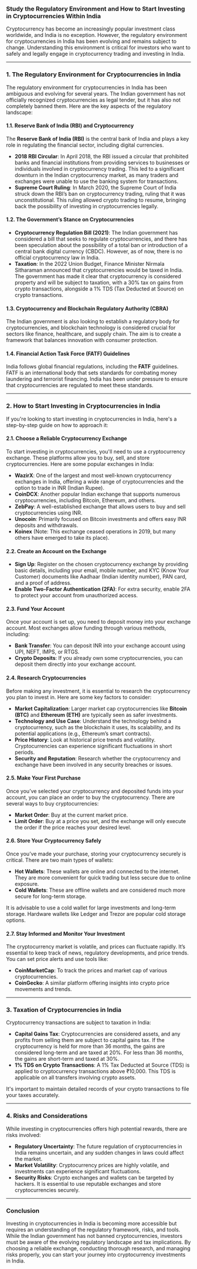 ### Study the Regulatory Environment and How to Start Investing in Cryptocurrencies Within India

Cryptocurrency has become an increasingly popular investment class worldwide, and India is no exception. However, the regulatory environment for cryptocurrencies in India has been evolving and remains subject to change. Understanding this environment is critical for investors who want to safely and legally engage in cryptocurrency trading and investing in India.

---

### 1. **The Regulatory Environment for Cryptocurrencies in India**

The regulatory environment for cryptocurrencies in India has been ambiguous and evolving for several years. The Indian government has not officially recognized cryptocurrencies as legal tender, but it has also not completely banned them. Here are the key aspects of the regulatory landscape:

#### **1.1. Reserve Bank of India (RBI) and Cryptocurrency**

The **Reserve Bank of India (RBI)** is the central bank of India and plays a key role in regulating the financial sector, including digital currencies.

- **2018 RBI Circular**: In April 2018, the RBI issued a circular that prohibited banks and financial institutions from providing services to businesses or individuals involved in cryptocurrency trading. This led to a significant downturn in the Indian cryptocurrency market, as many traders and exchanges were unable to use the banking system for transactions.
- **Supreme Court Ruling**: In March 2020, the Supreme Court of India struck down the RBI’s ban on cryptocurrency trading, ruling that it was unconstitutional. This ruling allowed crypto trading to resume, bringing back the possibility of investing in cryptocurrencies legally.
  
#### **1.2. The Government’s Stance on Cryptocurrencies**

- **Cryptocurrency Regulation Bill (2021)**: The Indian government has considered a bill that seeks to regulate cryptocurrencies, and there has been speculation about the possibility of a total ban or introduction of a central bank digital currency (CBDC). However, as of now, there is no official cryptocurrency law in India.
- **Taxation**: In the 2022 Union Budget, Finance Minister Nirmala Sitharaman announced that cryptocurrencies would be taxed in India. The government has made it clear that cryptocurrency is considered property and will be subject to taxation, with a 30% tax on gains from crypto transactions, alongside a 1% TDS (Tax Deducted at Source) on crypto transactions.

#### **1.3. Cryptocurrency and Blockchain Regulatory Authority (CBRA)**

The Indian government is also looking to establish a regulatory body for cryptocurrencies, and blockchain technology is considered crucial for sectors like finance, healthcare, and supply chain. The aim is to create a framework that balances innovation with consumer protection.

#### **1.4. Financial Action Task Force (FATF) Guidelines**

India follows global financial regulations, including the **FATF** guidelines. FATF is an international body that sets standards for combating money laundering and terrorist financing. India has been under pressure to ensure that cryptocurrencies are regulated to meet these standards.

---

### 2. **How to Start Investing in Cryptocurrencies in India**

If you're looking to start investing in cryptocurrencies in India, here's a step-by-step guide on how to approach it:

#### **2.1. Choose a Reliable Cryptocurrency Exchange**

To start investing in cryptocurrencies, you'll need to use a cryptocurrency exchange. These platforms allow you to buy, sell, and store cryptocurrencies. Here are some popular exchanges in India:

- **WazirX**: One of the largest and most well-known cryptocurrency exchanges in India, offering a wide range of cryptocurrencies and the option to trade in INR (Indian Rupee).
- **CoinDCX**: Another popular Indian exchange that supports numerous cryptocurrencies, including Bitcoin, Ethereum, and others.
- **ZebPay**: A well-established exchange that allows users to buy and sell cryptocurrencies using INR.
- **Unocoin**: Primarily focused on Bitcoin investments and offers easy INR deposits and withdrawals.
- **Koinex** (Note: This exchange ceased operations in 2019, but many others have emerged to take its place).

#### **2.2. Create an Account on the Exchange**

- **Sign Up**: Register on the chosen cryptocurrency exchange by providing basic details, including your email, mobile number, and KYC (Know Your Customer) documents like Aadhaar (Indian identity number), PAN card, and a proof of address.
- **Enable Two-Factor Authentication (2FA)**: For extra security, enable 2FA to protect your account from unauthorized access.

#### **2.3. Fund Your Account**

Once your account is set up, you need to deposit money into your exchange account. Most exchanges allow funding through various methods, including:

- **Bank Transfer**: You can deposit INR into your exchange account using UPI, NEFT, IMPS, or RTGS.
- **Crypto Deposits**: If you already own some cryptocurrencies, you can deposit them directly into your exchange account.

#### **2.4. Research Cryptocurrencies**

Before making any investment, it is essential to research the cryptocurrency you plan to invest in. Here are some key factors to consider:

- **Market Capitalization**: Larger market cap cryptocurrencies like **Bitcoin (BTC)** and **Ethereum (ETH)** are typically seen as safer investments.
- **Technology and Use Case**: Understand the technology behind a cryptocurrency, such as the blockchain it uses, its scalability, and its potential applications (e.g., Ethereum’s smart contracts).
- **Price History**: Look at historical price trends and volatility. Cryptocurrencies can experience significant fluctuations in short periods.
- **Security and Reputation**: Research whether the cryptocurrency and exchange have been involved in any security breaches or issues.

#### **2.5. Make Your First Purchase**

Once you’ve selected your cryptocurrency and deposited funds into your account, you can place an order to buy the cryptocurrency. There are several ways to buy cryptocurrencies:

- **Market Order**: Buy at the current market price.
- **Limit Order**: Buy at a price you set, and the exchange will only execute the order if the price reaches your desired level.

#### **2.6. Store Your Cryptocurrency Safely**

Once you’ve made your purchase, storing your cryptocurrency securely is critical. There are two main types of wallets:

- **Hot Wallets**: These wallets are online and connected to the internet. They are more convenient for quick trading but less secure due to online exposure.
- **Cold Wallets**: These are offline wallets and are considered much more secure for long-term storage.

It is advisable to use a cold wallet for large investments and long-term storage. Hardware wallets like Ledger and Trezor are popular cold storage options.

#### **2.7. Stay Informed and Monitor Your Investment**

The cryptocurrency market is volatile, and prices can fluctuate rapidly. It’s essential to keep track of news, regulatory developments, and price trends. You can set price alerts and use tools like:

- **CoinMarketCap**: To track the prices and market cap of various cryptocurrencies.
- **CoinGecko**: A similar platform offering insights into crypto price movements and trends.

---

### 3. **Taxation of Cryptocurrencies in India**

Cryptocurrency transactions are subject to taxation in India:

- **Capital Gains Tax**: Cryptocurrencies are considered assets, and any profits from selling them are subject to capital gains tax. If the cryptocurrency is held for more than 36 months, the gains are considered long-term and are taxed at 20%. For less than 36 months, the gains are short-term and taxed at 30%.
- **1% TDS on Crypto Transactions**: A 1% Tax Deducted at Source (TDS) is applied to cryptocurrency transactions above ₹10,000. This TDS is applicable on all transfers involving crypto assets.

It's important to maintain detailed records of your crypto transactions to file your taxes accurately.

---

### 4. **Risks and Considerations**

While investing in cryptocurrencies offers high potential rewards, there are risks involved:

- **Regulatory Uncertainty**: The future regulation of cryptocurrencies in India remains uncertain, and any sudden changes in laws could affect the market.
- **Market Volatility**: Cryptocurrency prices are highly volatile, and investments can experience significant fluctuations.
- **Security Risks**: Crypto exchanges and wallets can be targeted by hackers. It is essential to use reputable exchanges and store cryptocurrencies securely.

---

### Conclusion

Investing in cryptocurrencies in India is becoming more accessible but requires an understanding of the regulatory framework, risks, and tools. While the Indian government has not banned cryptocurrencies, investors must be aware of the evolving regulatory landscape and tax implications. By choosing a reliable exchange, conducting thorough research, and managing risks properly, you can start your journey into cryptocurrency investments in India.